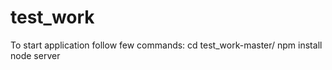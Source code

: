 # test_work

To start application follow few commands:
  cd test_work-master/ 
  npm install
  node server
